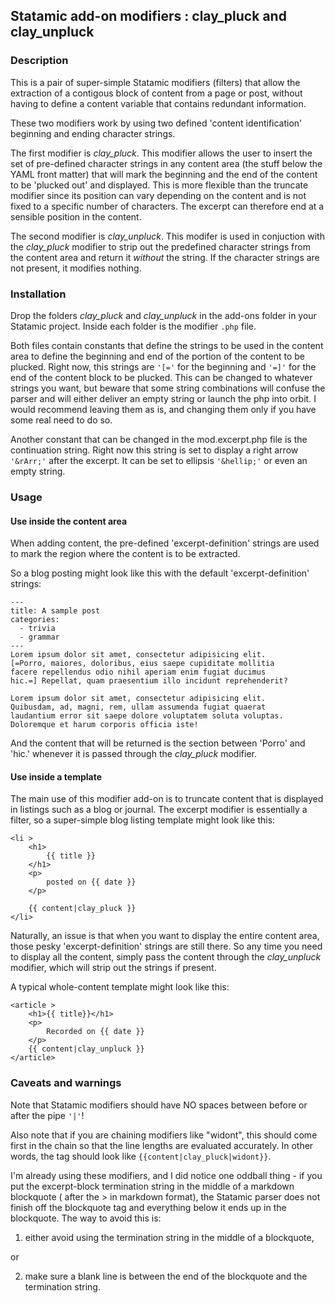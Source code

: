 ## Statamic add-on modifiers : clay_pluck and clay_unpluck

### Description

This is a pair of super-simple Statamic modifiers (filters) that allow the extraction of a contigous block of content from a page or post, without having to define a content variable that contains redundant information.

These two modifiers work by using two defined 'content identification' beginning and ending character strings.  

The first modifier is *clay_pluck*. This modifier allows the user to insert the set of pre-defined character strings in any content area (the stuff below the YAML front matter) that will mark the beginning and the end of the content to be 'plucked out' and displayed. This is more flexible than the truncate modifier since its position can vary depending on the content and is not fixed to a specific number of characters. The excerpt can therefore end at a sensible position in the content.

The second modifier is *clay_unpluck*. This modifer is used in conjuction with the *clay_pluck* modifier to strip out the predefined character strings from the content area and return it *without* the string. If the character strings are not present, it modifies nothing.

### Installation

Drop the folders *clay_pluck* and *clay_unpluck* in the add-ons folder in your Statamic project. Inside each folder is the modifier `.php` file. 

Both files contain constants that define the strings to be used in the content area to define the beginning and end of the portion of the content to be plucked. Right now, this strings are ```'[='``` for the beginning and ```'=]'``` for the end of the content block to be plucked. This can be changed to whatever strings you want, but beware that some string combinations will confuse the parser and will either deliver an empty string or launch the php into orbit. I would recommend leaving them as is, and changing them only if you have some real need to do so.

Another constant that can be changed in the mod.excerpt.php file is the continuation string. Right now this string is set to display a right arrow ```'&rArr;'``` after the excerpt. It can be set to ellipsis ```'&hellip;'``` or even an empty string.

### Usage

#### Use inside the content area

When adding content, the pre-defined 'excerpt-definition' strings are used to mark the region where the content is to be extracted.

So a blog posting might look like this with the default 'excerpt-definition' strings:

```
---
title: A sample post
categories:
  - trivia
  - grammar
---
Lorem ipsum dolor sit amet, consectetur adipisicing elit. 
[=Porro, maiores, doloribus, eius saepe cupiditate mollitia 
facere repellendus odio nihil aperiam enim fugiat ducimus 
hic.=] Repellat, quam praesentium illo incidunt reprehenderit?

Lorem ipsum dolor sit amet, consectetur adipisicing elit. 
Quibusdam, ad, magni, rem, ullam assumenda fugiat quaerat 
laudantium error sit saepe dolore voluptatem soluta voluptas. 
Doloremque et harum corporis officia iste!
```
And the content that will be returned is the section between 'Porro' and 'hic.' whenever it is passed through the *clay_pluck* modifier.


#### Use inside a template

The main use of this modifier add-on is to truncate content that is displayed in listings such as a blog or journal. The excerpt modifier is essentially a filter, so a super-simple blog listing template might look like this:

```
<li >
	<h1>
		{{ title }}
	</h1>
	<p>
		posted on {{ date }}
	</p>
	
	{{ content|clay_pluck }}
</li>
```

Naturally, an issue is that when you want to display the entire content area, those pesky 'excerpt-definition' strings are still there. So any time you need to display all the content, simply pass the content through the *clay_unpluck* modifier, which will strip out the strings if present.

A typical whole-content template might look like this:

```
<article >
	<h1>{{ title}}</h1>
	<p>
		Recorded on {{ date }}
	</p>
	{{ content|clay_unpluck }}
</article>
```
### Caveats and warnings

Note that Statamic modifiers should have NO spaces between before or after the pipe ```'|'```!

Also note that if you are chaining modifiers like "widont", this should come first in the chain so that the line lengths are evaluated accurately. In other words, the tag should look like ```{{content|clay_pluck|widont}}```. 

I'm already using these modifiers, and I did notice one oddball thing - if you put the excerpt-block termination string in the middle of a markdown blockquote ( after the > in markdown format), the Statamic parser does not finish off the blockquote tag and everything below it ends up in the blockquote. The way to avoid this is:

1. either avoid using the termination string in the middle of a blockquote, 

or

2. make sure a blank line is between the end of the blockquote and the termination string.







